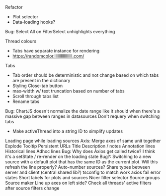 Refactor
* Plot selector
* Data-loading hooks?

Bug: Select All on FilterSelect unhighlights everything

Thread colours
  * Tabs have separate instance for rendering
  * https://randomcolor.lllllllllllllllll.com/

Tabs
* Tab order should be deterministic and not change based on which tabs are present in the dictionary
* Styling Close-tab button
* max-width w/ text truncation based on number of tabs
* Scroll through tabs list
* Rename tabs

Bug: ChartJS doesn't normalize the date range like it should when there's a massive gap between ranges in datasources
Don't requery when switching tabs
  * Make activeThread into a string ID to simplify updates

Loading page while loading sources
Axis: Merge axes of same unit together
Explode
Tooltip
Persistent URLs
Title
Description / notes
Annotation lines
Historical lines
Adhoc lines
Bug: Why does Axios get called twice? I think it's a setState / re-render on the loading state
Bug?: Switching to a new source with a default plot that has the same ID as the current plot. Will this refresh the line properly?
Auto-number sources?
Share types between server and client (central shared lib?)
tsconfig to match work
axios fail error states
Short labels for plots and sources
Nicer filter selector
Source groups
Source maker
Line up axes on left side?
Check all threads' active filters after source filters change